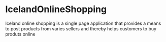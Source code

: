 # IcelandOnlineShopping
Iceland online shopping is a single page application that provides a means to post products from varies sellers and thereby helps customers to buy produts online
